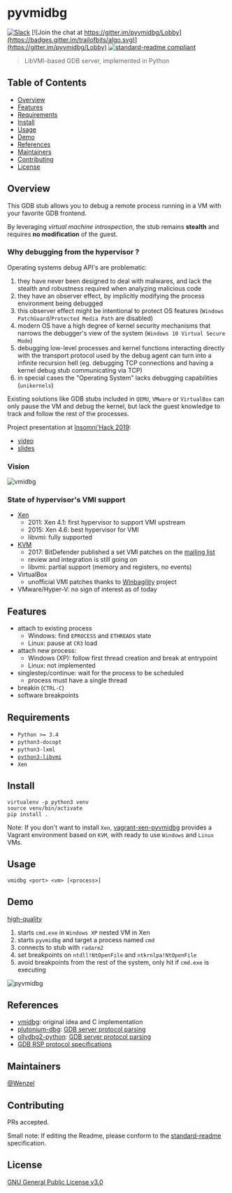 # pyvmidbg

[![Slack](https://maxcdn.icons8.com/Color/PNG/48/Mobile/slack-48.png)](https://vmidbg.slack.com)
[![Join the chat at https://gitter.im/pyvmidbg/Lobby](https://badges.gitter.im/trailofbits/algo.svg)](https://gitter.im/pyvmidbg/Lobby)
[![standard-readme compliant](https://img.shields.io/badge/readme%20style-standard-brightgreen.svg?style=flat-square)](https://github.com/RichardLitt/standard-readme)


> LibVMI-based GDB server, implemented in Python

## Table of Contents

- [Overview](#overview)
- [Features](#features)
- [Requirements](#requirements)
- [Install](#install)
- [Usage](#usage)
- [Demo](#demo)
- [References](#references)
- [Maintainers](#maintainers)
- [Contributing](#contributing)
- [License](#license)

## Overview

This GDB stub allows you to debug a remote process running in a VM with
your favorite GDB frontend.

By leveraging *virtual machine introspection*, the stub remains **stealth** and requires 
**no modification** of the guest.

### Why debugging from the hypervisor ?

Operating systems debug API's are problematic:

1. they have never been designed to deal with malwares, and lack the stealth and robustness required when 
analyzing malicious code
2. they have an observer effect, by implicitly modifying the process environment being debugged
3. this observer effect might be intentional to protect OS features (`Windows PatchGuard`/`Protected Media Path` are disabled)
4. modern OS have a high degree of kernel security mechanisms that narrows the debugger's view of the system
 (`Windows 10 Virtual Secure Mode`)
5. debugging low-level processes and kernel functions interacting directly with the transport protocol used by the debug agent can
    turn into a infinite recursion hell (eg. debugging TCP connections and having a kernel debug stub communicating via TCP)
5. in special cases the "Operating System" lacks debugging capabilities (`unikernels`)

Existing solutions like GDB stubs included in `QEMU`, `VMware` or `VirtualBox` can only
pause the VM and debug the kernel, but lack the guest knowledge to track and follow the rest of the processes.

Project presentation at [Insomni'Hack 2019](https://insomnihack.ch/conference-2019/):
- [video](https://www.youtube.com/watch?v=-nXY_p8c_bQ&list=PLcAhMYXnWf9t139KR-LhEMQuqmg8lRAgo&index=3)
- [slides](https://drive.google.com/file/d/1ZMUszfwWDOljdDfPOJgkEfSabNy0UAJR/view)

### Vision

![vmidbg](https://user-images.githubusercontent.com/964610/53703373-9fed3580-3e11-11e9-96f8-47b3f38044cf.jpg)

### State of hypervisor's VMI support

- [Xen](https://wiki.xenproject.org/wiki/Virtual_Machine_Introspection)
    * 2011: Xen 4.1: first hypervisor to support VMI upstream
    * 2015: Xen 4.6: best hypervisor for VMI
    * libvmi: fully supported
- [KVM](https://github.com/KVM-VMI/kvm-vmi)
    * 2017: BitDefender published a set VMI patches on the [mailing list](https://www.spinics.net/lists/kvm/msg151508.html)
    * review and integration is still going on
    * libvmi: partial support (memory and registers, no events)
- VirtualBox
    * unofficial VMI patches thanks to [Winbagility](https://github.com/Winbagility/Winbagility) project
- VMware/Hyper-V: no sign of interest as of today

## Features

- attach to existing process
    * Windows: find `EPROCESS` and `ETHREADS` state
    * Linux: pause at `CR3` load
- attach new process:
    * Windows (XP): follow first thread creation and break at entrypoint
    * Linux: not implemented
- singlestep/continue: wait for the process to be scheduled
    * process must have a single thread
- breakin (`CTRL-C`)
- software breakpoints

## Requirements

- `Python >= 3.4`
- `python3-docopt`
- `python3-lxml`
- [`python3-libvmi`](https://github.com/libvmi/python)
- `Xen`

## Install

~~~
virtualenv -p python3 venv
source venv/bin/activate
pip install .
~~~

Note: If you don't want to install `Xen`, [vagrant-xen-pyvmidbg](https://github.com/Wenzel/vagrant-xen-pyvmidbg)
provides a Vagrant environment based on `KVM`, with ready to use `Windows` and `Linux` VMs.

## Usage

~~~
vmidbg <port> <vm> [<process>]
~~~

## Demo

[high-quality](https://drive.google.com/open?id=1clumU_P8K-M1mgQ4RaNVSrWg6sxojw8d)

1. starts `cmd.exe` in `Windows XP` nested VM in Xen
2. starts `pyvmidbg` and target a process named `cmd`
3. connects to stub with `radare2`
4. set breakpoints on `ntdll!NtOpenFile` and `ntkrnlpa!NtOpenFile`
5. avoid breakpoints from the rest of the system, only hit if `cmd.exe` is executing

![pyvmidbg](https://github.com/Wenzel/wenzel.github.io/blob/master/public/images/pyvmidbg-demo.gif)

## References

- [vmidbg](https://github.com/Zentific/vmidbg): original idea and C implementation
- [plutonium-dbg](https://github.com/plutonium-dbg/plutonium-dbg): [GDB server protocol parsing](https://github.com/plutonium-dbg/plutonium-dbg/blob/master/clients/gdbserver.py)
- [ollydbg2-python](https://github.com/0vercl0k/ollydbg2-python): [GDB server protocol parsing](https://github.com/0vercl0k/ollydbg2-python/blob/master/samples/gdbserver/gdbserver.py)
- [GDB RSP protocol specifications](https://sourceware.org/gdb/onlinedocs/gdb/Remote-Protocol.html)

## Maintainers

[@Wenzel](https://github.com/Wenzel)

## Contributing

PRs accepted.

Small note: If editing the Readme, please conform to the [standard-readme](https://github.com/RichardLitt/standard-readme) specification.

## License

[GNU General Public License v3.0](https://github.com/Wenzel/pyvmidbg/blob/master/LICENSE)

